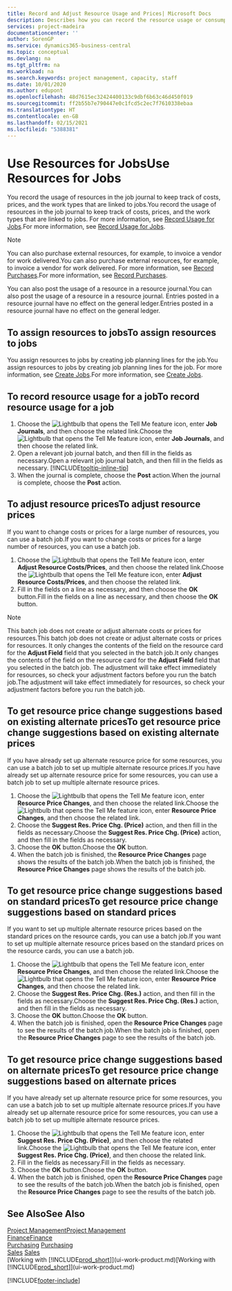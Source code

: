 ```yaml
---
title: Record and Adjust Resource Usage and Prices| Microsoft Docs
description: Describes how you can record the resource usage or consumption associated with a job, to keep track and manage costs, prices, and work types.
services: project-madeira
documentationcenter: ''
author: SorenGP
ms.service: dynamics365-business-central
ms.topic: conceptual
ms.devlang: na
ms.tgt_pltfrm: na
ms.workload: na
ms.search.keywords: project management, capacity, staff
ms.date: 10/01/2020
ms.author: edupont
ms.openlocfilehash: 48d7615ec32424400133c9dbf6b63c46d450f019
ms.sourcegitcommit: ff2b55b7e790447e0c1fcd5c2ec7f7610338ebaa
ms.translationtype: HT
ms.contentlocale: en-GB
ms.lasthandoff: 02/15/2021
ms.locfileid: "5388381"
---
```

# <a name="use-resources-for-jobs"></a><span data-ttu-id="2e3b8-103">Use Resources for Jobs</span><span class="sxs-lookup"><span data-stu-id="2e3b8-103">Use Resources for Jobs</span></span>
<span data-ttu-id="2e3b8-104">You record the usage of resources in the job journal to keep track of costs, prices, and the work types that are linked to jobs.</span><span class="sxs-lookup"><span data-stu-id="2e3b8-104">You record the usage of resources in the job journal to keep track of costs, prices, and the work types that are linked to jobs.</span></span> <span data-ttu-id="2e3b8-105">For more information, see [Record Usage for Jobs](projects-how-record-job-usage.md).</span><span class="sxs-lookup"><span data-stu-id="2e3b8-105">For more information, see [Record Usage for Jobs](projects-how-record-job-usage.md).</span></span>

> [!NOTE]
> <span data-ttu-id="2e3b8-106">You can also purchase external resources, for example, to invoice a vendor for work delivered.</span><span class="sxs-lookup"><span data-stu-id="2e3b8-106">You can also purchase external resources, for example, to invoice a vendor for work delivered.</span></span> <span data-ttu-id="2e3b8-107">For more information, see [Record Purchases](purchasing-how-record-purchases.md).</span><span class="sxs-lookup"><span data-stu-id="2e3b8-107">For more information, see [Record Purchases](purchasing-how-record-purchases.md).</span></span>

<span data-ttu-id="2e3b8-108">You can also post the usage of a resource in a resource journal.</span><span class="sxs-lookup"><span data-stu-id="2e3b8-108">You can also post the usage of a resource in a resource journal.</span></span> <span data-ttu-id="2e3b8-109">Entries posted in a resource journal have no effect on the general ledger.</span><span class="sxs-lookup"><span data-stu-id="2e3b8-109">Entries posted in a resource journal have no effect on the general ledger.</span></span>

## <a name="to-assign-resources-to-jobs"></a><span data-ttu-id="2e3b8-110">To assign resources to jobs</span><span class="sxs-lookup"><span data-stu-id="2e3b8-110">To assign resources to jobs</span></span>
<span data-ttu-id="2e3b8-111">You assign resources to jobs by creating job planning lines for the job.</span><span class="sxs-lookup"><span data-stu-id="2e3b8-111">You assign resources to jobs by creating job planning lines for the job.</span></span> <span data-ttu-id="2e3b8-112">For more information, see [Create Jobs](projects-how-create-jobs.md).</span><span class="sxs-lookup"><span data-stu-id="2e3b8-112">For more information, see [Create Jobs](projects-how-create-jobs.md).</span></span>

## <a name="to-record-resource-usage-for-a-job"></a><span data-ttu-id="2e3b8-113">To record resource usage for a job</span><span class="sxs-lookup"><span data-stu-id="2e3b8-113">To record resource usage for a job</span></span>
1. <span data-ttu-id="2e3b8-114">Choose the ![Lightbulb that opens the Tell Me feature](media/ui-search/search_small.png "Tell me what you want to do") icon, enter **Job Journals**, and then choose the related link.</span><span class="sxs-lookup"><span data-stu-id="2e3b8-114">Choose the ![Lightbulb that opens the Tell Me feature](media/ui-search/search_small.png "Tell me what you want to do") icon, enter **Job Journals**, and then choose the related link.</span></span>
2. <span data-ttu-id="2e3b8-115">Open a relevant job journal batch, and then fill in the fields as necessary.</span><span class="sxs-lookup"><span data-stu-id="2e3b8-115">Open a relevant job journal batch, and then fill in the fields as necessary.</span></span> [!INCLUDE[tooltip-inline-tip](includes/tooltip-inline-tip_md.md)]
3. <span data-ttu-id="2e3b8-116">When the journal is complete, choose the **Post** action.</span><span class="sxs-lookup"><span data-stu-id="2e3b8-116">When the journal is complete, choose the **Post** action.</span></span>

## <a name="to-adjust-resource-prices"></a><span data-ttu-id="2e3b8-117">To adjust resource prices</span><span class="sxs-lookup"><span data-stu-id="2e3b8-117">To adjust resource prices</span></span>
<span data-ttu-id="2e3b8-118">If you want to change costs or prices for a large number of resources, you can use a batch job.</span><span class="sxs-lookup"><span data-stu-id="2e3b8-118">If you want to change costs or prices for a large number of resources, you can use a batch job.</span></span>  

1. <span data-ttu-id="2e3b8-119">Choose the ![Lightbulb that opens the Tell Me feature](media/ui-search/search_small.png "Tell me what you want to do") icon, enter **Adjust Resource Costs/Prices**, and then choose the related link.</span><span class="sxs-lookup"><span data-stu-id="2e3b8-119">Choose the ![Lightbulb that opens the Tell Me feature](media/ui-search/search_small.png "Tell me what you want to do") icon, enter **Adjust Resource Costs/Prices**, and then choose the related link.</span></span>
2. <span data-ttu-id="2e3b8-120">Fill in the fields on a line as necessary, and then choose the **OK** button.</span><span class="sxs-lookup"><span data-stu-id="2e3b8-120">Fill in the fields on a line as necessary, and then choose the **OK** button.</span></span>

> [!NOTE]  
>   <span data-ttu-id="2e3b8-121">This batch job does not create or adjust alternate costs or prices for resources.</span><span class="sxs-lookup"><span data-stu-id="2e3b8-121">This batch job does not create or adjust alternate costs or prices for resources.</span></span> <span data-ttu-id="2e3b8-122">It only changes the contents of the field on the resource card for the **Adjust Field** field that you selected in the batch job.</span><span class="sxs-lookup"><span data-stu-id="2e3b8-122">It only changes the contents of the field on the resource card for the **Adjust Field** field that you selected in the batch job.</span></span> <span data-ttu-id="2e3b8-123">The adjustment will take effect immediately for resources, so check your adjustment factors before you run the batch job.</span><span class="sxs-lookup"><span data-stu-id="2e3b8-123">The adjustment will take effect immediately for resources, so check your adjustment factors before you run the batch job.</span></span>

## <a name="to-get-resource-price-change-suggestions-based-on-existing-alternate-prices"></a><span data-ttu-id="2e3b8-124">To get resource price change suggestions based on existing alternate prices</span><span class="sxs-lookup"><span data-stu-id="2e3b8-124">To get resource price change suggestions based on existing alternate prices</span></span>
<span data-ttu-id="2e3b8-125">If you have already set up alternate resource price for some resources, you can use a batch job to set up multiple alternate resource prices.</span><span class="sxs-lookup"><span data-stu-id="2e3b8-125">If you have already set up alternate resource price for some resources, you can use a batch job to set up multiple alternate resource prices.</span></span>

1. <span data-ttu-id="2e3b8-126">Choose the ![Lightbulb that opens the Tell Me feature](media/ui-search/search_small.png "Tell me what you want to do") icon, enter **Resource Price Changes**, and then choose the related link.</span><span class="sxs-lookup"><span data-stu-id="2e3b8-126">Choose the ![Lightbulb that opens the Tell Me feature](media/ui-search/search_small.png "Tell me what you want to do") icon, enter **Resource Price Changes**, and then choose the related link.</span></span>
2. <span data-ttu-id="2e3b8-127">Choose the **Suggest Res. Price Chg. (Price)** action, and then fill in the fields as necessary.</span><span class="sxs-lookup"><span data-stu-id="2e3b8-127">Choose the **Suggest Res. Price Chg. (Price)** action, and then fill in the fields as necessary.</span></span>
3. <span data-ttu-id="2e3b8-128">Choose the **OK** button.</span><span class="sxs-lookup"><span data-stu-id="2e3b8-128">Choose the **OK** button.</span></span>  
4. <span data-ttu-id="2e3b8-129">When the batch job is finished, the **Resource Price Changes** page shows the results of the batch job.</span><span class="sxs-lookup"><span data-stu-id="2e3b8-129">When the batch job is finished, the **Resource Price Changes** page shows the results of the batch job.</span></span>

## <a name="to-get-resource-price-change-suggestions-based-on-standard-prices"></a><span data-ttu-id="2e3b8-130">To get resource price change suggestions based on standard prices</span><span class="sxs-lookup"><span data-stu-id="2e3b8-130">To get resource price change suggestions based on standard prices</span></span>
<span data-ttu-id="2e3b8-131">If you want to set up multiple alternate resource prices based on the standard prices on the resource cards, you can use a batch job.</span><span class="sxs-lookup"><span data-stu-id="2e3b8-131">If you want to set up multiple alternate resource prices based on the standard prices on the resource cards, you can use a batch job.</span></span>  

1. <span data-ttu-id="2e3b8-132">Choose the ![Lightbulb that opens the Tell Me feature](media/ui-search/search_small.png "Tell me what you want to do") icon, enter **Resource Price Changes**, and then choose the related link.</span><span class="sxs-lookup"><span data-stu-id="2e3b8-132">Choose the ![Lightbulb that opens the Tell Me feature](media/ui-search/search_small.png "Tell me what you want to do") icon, enter **Resource Price Changes**, and then choose the related link.</span></span>
2. <span data-ttu-id="2e3b8-133">Choose the **Suggest Res. Price Chg. (Res.)** action, and then fill in the fields as necessary.</span><span class="sxs-lookup"><span data-stu-id="2e3b8-133">Choose the **Suggest Res. Price Chg. (Res.)** action, and then fill in the fields as necessary.</span></span>  
3. <span data-ttu-id="2e3b8-134">Choose the **OK** button.</span><span class="sxs-lookup"><span data-stu-id="2e3b8-134">Choose the **OK** button.</span></span>  
4. <span data-ttu-id="2e3b8-135">When the batch job is finished, open the **Resource Price Changes** page to see the results of the batch job.</span><span class="sxs-lookup"><span data-stu-id="2e3b8-135">When the batch job is finished, open the **Resource Price Changes** page to see the results of the batch job.</span></span>

## <a name="to-get-resource-price-change-suggestions-based-on-alternate-prices"></a><span data-ttu-id="2e3b8-136">To get resource price change suggestions based on alternate prices</span><span class="sxs-lookup"><span data-stu-id="2e3b8-136">To get resource price change suggestions based on alternate prices</span></span>
<span data-ttu-id="2e3b8-137">If you have already set up alternate resource price for some resources, you can use a batch job to set up multiple alternate resource prices.</span><span class="sxs-lookup"><span data-stu-id="2e3b8-137">If you have already set up alternate resource price for some resources, you can use a batch job to set up multiple alternate resource prices.</span></span>

1. <span data-ttu-id="2e3b8-138">Choose the ![Lightbulb that opens the Tell Me feature](media/ui-search/search_small.png "Tell me what you want to do") icon, enter **Suggest Res. Price Chg. (Price)**, and then choose the related link.</span><span class="sxs-lookup"><span data-stu-id="2e3b8-138">Choose the ![Lightbulb that opens the Tell Me feature](media/ui-search/search_small.png "Tell me what you want to do") icon, enter **Suggest Res. Price Chg. (Price)**, and then choose the related link.</span></span>  
2. <span data-ttu-id="2e3b8-139">Fill in the fields as necessary.</span><span class="sxs-lookup"><span data-stu-id="2e3b8-139">Fill in the fields as necessary.</span></span>
3. <span data-ttu-id="2e3b8-140">Choose the **OK** button.</span><span class="sxs-lookup"><span data-stu-id="2e3b8-140">Choose the **OK** button.</span></span>  
4. <span data-ttu-id="2e3b8-141">When the batch job is finished, open the **Resource Price Changes** page to see the results of the batch job.</span><span class="sxs-lookup"><span data-stu-id="2e3b8-141">When the batch job is finished, open the **Resource Price Changes** page to see the results of the batch job.</span></span>

## <a name="see-also"></a><span data-ttu-id="2e3b8-142">See Also</span><span class="sxs-lookup"><span data-stu-id="2e3b8-142">See Also</span></span>
[<span data-ttu-id="2e3b8-143">Project Management</span><span class="sxs-lookup"><span data-stu-id="2e3b8-143">Project Management</span></span>](projects-manage-projects.md)  
[<span data-ttu-id="2e3b8-144">Finance</span><span class="sxs-lookup"><span data-stu-id="2e3b8-144">Finance</span></span>](finance.md)  
<span data-ttu-id="2e3b8-145">[Purchasing](purchasing-manage-purchasing.md)       </span><span class="sxs-lookup"><span data-stu-id="2e3b8-145">[Purchasing](purchasing-manage-purchasing.md)       </span></span>  
<span data-ttu-id="2e3b8-146">[Sales](sales-manage-sales.md)   </span><span class="sxs-lookup"><span data-stu-id="2e3b8-146">[Sales](sales-manage-sales.md)   </span></span>  
<span data-ttu-id="2e3b8-147">[Working with [!INCLUDE[prod_short](includes/prod_short.md)]](ui-work-product.md)</span><span class="sxs-lookup"><span data-stu-id="2e3b8-147">[Working with [!INCLUDE[prod_short](includes/prod_short.md)]](ui-work-product.md)</span></span>  


[!INCLUDE[footer-include](includes/footer-banner.md)]